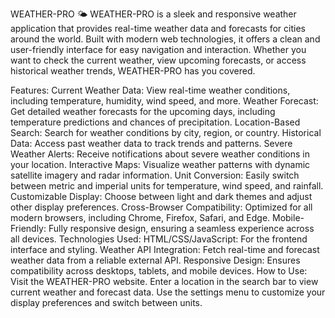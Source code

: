 WEATHER-PRO 🌤️
WEATHER-PRO is a sleek and responsive weather application that provides real-time weather data and forecasts for cities around the world. Built with modern web technologies, it offers a clean and user-friendly interface for easy navigation and interaction. Whether you want to check the current weather, view upcoming forecasts, or access historical weather trends, WEATHER-PRO has you covered.

Features:
Current Weather Data: View real-time weather conditions, including temperature, humidity, wind speed, and more.
Weather Forecast: Get detailed weather forecasts for the upcoming days, including temperature predictions and chances of precipitation.
Location-Based Search: Search for weather conditions by city, region, or country.
Historical Data: Access past weather data to track trends and patterns.
Severe Weather Alerts: Receive notifications about severe weather conditions in your location.
Interactive Maps: Visualize weather patterns with dynamic satellite imagery and radar information.
Unit Conversion: Easily switch between metric and imperial units for temperature, wind speed, and rainfall.
Customizable Display: Choose between light and dark themes and adjust other display preferences.
Cross-Browser Compatibility: Optimized for all modern browsers, including Chrome, Firefox, Safari, and Edge.
Mobile-Friendly: Fully responsive design, ensuring a seamless experience across all devices.
Technologies Used:
HTML/CSS/JavaScript: For the frontend interface and styling.
Weather API Integration: Fetch real-time and forecast weather data from a reliable external API.
Responsive Design: Ensures compatibility across desktops, tablets, and mobile devices.
How to Use:
Visit the WEATHER-PRO website.
Enter a location in the search bar to view current weather and forecast data.
Use the settings menu to customize your display preferences and switch between units.
